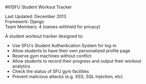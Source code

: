 #h1SFU Student Workout Tracker

Last Updated: December 2013  
Framework: Django  
Team Members: 4 (names withheld for privacy)

A student workout tracker designed to:
* Use SFU's Student Authentication System for log-in
* Allow students to have their own personalized profile page
* Reserve gym machines without conflict
* Allow students to record their progress and output their workout analytics
* Check the status of SFU gym facilities
* Prevent malicious attacks (e.g. XSS, SQL Injection, etc)